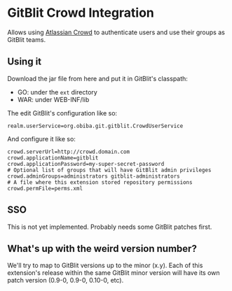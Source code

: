 GitBlit Crowd Integration
=========================

Allows using [Atlassian Crowd](http://www.atlassian.com/software/crowd/) to authenticate users and use their groups as GitBlit teams.

Using it
--------
Download the jar file from here and put it in GitBlit's classpath:
* GO: under the ``ext`` directory
* WAR: under WEB-INF/lib

The edit GitBlit's configuration like so:

	realm.userService=org.obiba.git.gitblit.CrowdUserService

And configure it like so:

	crowd.serverUrl=http://crowd.domain.com
	crowd.applicationName=gitblit
	crowd.applicationPassword=my-super-secret-password
	# Optional list of groups that will have GitBlit admin privileges
	crowd.adminGroups=administrators gitblit-administrators
	# A file where this extension stored repository permissions
	crowd.permFile=perms.xml

SSO
---

This is not yet implemented. Probably needs some GitBlit patches first.

What's up with the weird version number?
----------------------------------------

We'll try to map to GitBlit versions up to the minor (x.y). Each of this extension's release within the same 
GitBlit minor version will have its own patch version (0.9-0, 0.9-0, 0.10-0, etc).
